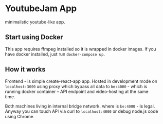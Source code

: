 # YoutubeJam App

minimalistic youtube-like app. 

## Start using Docker

This app requires ffmpeg installed so it is wrapped in docker images. 
If you have docker installed, just run `docker-compose up`.

## How it works

Frontend - is simple create-react-app app. Hosted in development mode on `localhost:3000`
using proxy which bypass all data to `be:4000` - which is running docker container – API endpoint and video-hosting at the same time. 

Both machines living in internal bridge network. where is `be:4000` - is legal. Anyway you can touch API via curl to `localhost:4000` or debug node.js code using Chrome. 

